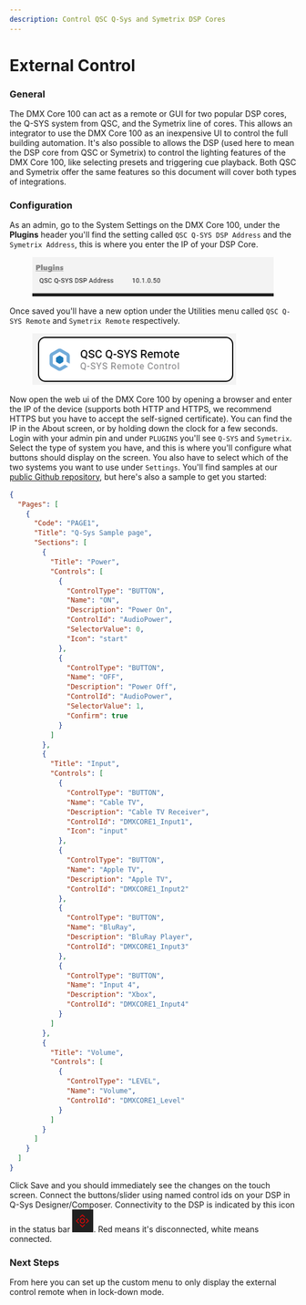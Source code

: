 ```yaml
---
description: Control QSC Q-Sys and Symetrix DSP Cores
---
```


# External Control

### General

The DMX Core 100 can act as a remote or GUI for two popular DSP cores, the Q-SYS system from QSC, and the Symetrix line of cores. This allows an integrator to use the DMX Core 100 as an inexpensive UI to control the full building automation. It's also possible to allows the DSP (used here to mean the DSP core from QSC or Symetrix) to control the lighting features of the DMX Core 100, like selecting presets and triggering cue playback. Both QSC and Symetrix offer the same features so this document will cover both types of integrations.

### Configuration

As an admin, go to the System Settings on the DMX Core 100, under the **Plugins** header you'll find the setting called `QSC Q-SYS DSP Address` and the `Symetrix Address`, this is where you enter the IP of your DSP Core.

<figure><img src=".gitbook/assets/image (1) (1).png" alt=""><figcaption></figcaption></figure>

Once saved you'll have a new option under the Utilities menu called `QSC Q-SYS Remote` and `Symetrix Remote` respectively.

<figure><img src=".gitbook/assets/image (2).png" alt=""><figcaption></figcaption></figure>

Now open the web ui of the DMX Core 100 by opening a browser and enter the IP of the device (supports both HTTP and HTTPS, we recommend HTTPS but you have to accept the self-signed certificate). You can find the IP in the About screen, or by holding down the clock for a few seconds. Login with your admin pin and under `PLUGINS` you'll see `Q-SYS` and `Symetrix`. Select the type of system you have, and this is where you'll configure what buttons should display on the screen. You also have to select which of the two systems you want to use under `Settings`. You'll find samples at our [public Github repository](https://github.com/DMXCore/DmxCore100/tree/main/samples), but here's also a sample to get you started:

```json
{
  "Pages": [
    {
      "Code": "PAGE1",
      "Title": "Q-Sys Sample page",
      "Sections": [
        {
          "Title": "Power",
          "Controls": [
            {
              "ControlType": "BUTTON",
              "Name": "ON",
              "Description": "Power On",
              "ControlId": "AudioPower",
              "SelectorValue": 0,
              "Icon": "start"
            },
            {
              "ControlType": "BUTTON",
              "Name": "OFF",
              "Description": "Power Off",
              "ControlId": "AudioPower",
              "SelectorValue": 1,
              "Confirm": true
            }
          ]
        },
        {
          "Title": "Input",
          "Controls": [
            {
              "ControlType": "BUTTON",
              "Name": "Cable TV",
              "Description": "Cable TV Receiver",
              "ControlId": "DMXCORE1_Input1",
              "Icon": "input"
            },
            {
              "ControlType": "BUTTON",
              "Name": "Apple TV",
              "Description": "Apple TV",
              "ControlId": "DMXCORE1_Input2"
            },
            {
              "ControlType": "BUTTON",
              "Name": "BluRay",
              "Description": "BluRay Player",
              "ControlId": "DMXCORE1_Input3"
            },
            {
              "ControlType": "BUTTON",
              "Name": "Input 4",
              "Description": "Xbox",
              "ControlId": "DMXCORE1_Input4"
            }
          ]
        },
        {
          "Title": "Volume",
          "Controls": [
            {
              "ControlType": "LEVEL",
              "Name": "Volume",
              "ControlId": "DMXCORE1_Level"
            }
          ]
        }
      ]
    }
  ]
}
```

Click Save and you should immediately see the changes on the touch screen. Connect the buttons/slider using named control ids on your DSP in Q-Sys Designer/Composer. Connectivity to the DSP is indicated by this icon in the status bar ![](<.gitbook/assets/image (3).png>). Red means it's disconnected, white means connected.

### Next Steps

From here you can set up the custom menu to only display the external control remote when in lock-down mode.
